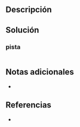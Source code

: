 
## Descripción 



## Solución



### pista



```

```

## Notas adicionales

- 
## Referencias

- 